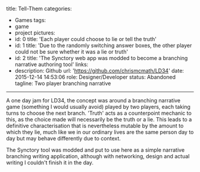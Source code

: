 title: Tell-Them
categories:
  - Games
tags:
  - game
  - project
pictures:
  - id: 0
    title: 'Each player could choose to lie or tell the truth'
  - id: 1
    title: 'Due to the randomly switching answer boxes, the other player could not be sure whether it was a lie or truth'
  - id: 2
    title: 'The Synctory web app was modded to become a branching narrative authoring tool'
links:
  - description: Github
    url: 'https://github.com/chrismcmath/LD34'
date: 2015-12-14 14:53:06
role: Designer/Developer
status: Abandoned
tagline: Two player branching narrative
---

A one day jam for LD34, the concept was around a branching narrative game (something I would usually avoid) played by two players, each taking turns to choose the next branch. 'Truth' acts as a counterpoint mechanic to this, as the choice made will necessarily be the truth or a lie. This leads to a definitive characterisation that is nevertheless mutable by the amount to which they lie, much like we in our ordinary lives are the same person day to day but may behave differently due to context.

The Synctory tool was modded and put to use here as a simple narrative branching writing application, although with networking, design and actual writing I couldn't finish it in the day.


